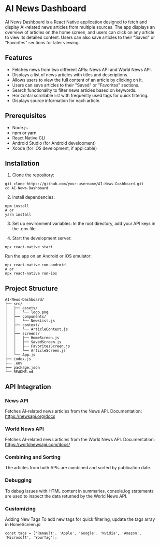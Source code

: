 # AI News Dashboard

AI News Dashboard is a React Native application designed to fetch and display AI-related news articles from multiple sources. The app displays an overview of articles on the home screen, and users can click on any article to view its detailed content. Users can also save articles to their "Saved" or "Favorites" sections for later viewing.

## Features
- Fetches news from two different APIs: News API and World News API.
- Displays a list of news articles with titles and descriptions.
- Allows users to view the full content of an article by clicking on it.
- Users can save articles to their "Saved" or "Favorites" sections.
- Search functionality to filter news articles based on keywords.
- Horizontal scrollable list with frequently used tags for quick filtering.
- Displays source information for each article.

## Prerequisites
- Node.js
- npm or yarn
- React Native CLI
- Android Studio (for Android development)
- Xcode (for iOS development, if applicable)

## Installation
1. Clone the repository:

```
git clone https://github.com/your-username/AI-News-Dashboard.git
cd AI-News-Dashboard
```

2. Install dependencies:

```
npm install
# or
yarn install
```

3. Set up environment variables:
In the root directory, add your API keys in the .env file.

4. Start the development server:

```
npx react-native start
```

Run the app on an Android or iOS emulator:

```
npx react-native run-android
# or
npx react-native run-ios
```

## Project Structure

```
AI-News-Dashboard/
├── src/
│   ├── assets/
│   │   └── logo.png
│   ├── components/
│   │   └── NewsList.js
│   ├── context/
│   │   └── ArticleContext.js
│   ├── screens/
│   │   ├── HomeScreen.js
│   │   ├── SavedScreen.js
│   │   ├── FavoritesScreen.js
│   │   └── ArticleScreen.js
│   └── App.js
├── index.js
├── .env
├── package.json
└── README.md
```

## API Integration

### News API
Fetches AI-related news articles from the News API.
Documentation: https://newsapi.org/docs

### World News API
Fetches AI-related news articles from the World News API.
Documentation: https://worldnewsapi.com/docs/

### Combining and Sorting
The articles from both APIs are combined and sorted by publication date.

### Debugging
To debug issues with HTML content in summaries, console.log statements are used to inspect the data returned by the World News API.

### Customizing
Adding New Tags
To add new tags for quick filtering, update the tags array in HomeScreen.js:

```
const tags = ['Renault', 'Apple', 'Google', 'Nvidia', 'Amazon', 'Microsoft', 'YourTag'];
```

